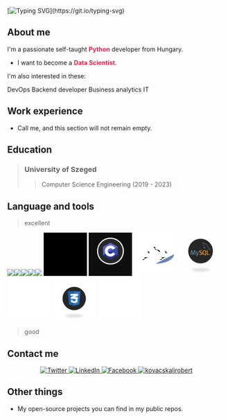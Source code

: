 [![Typing SVG](https://readme-typing-svg.demolab.com?font=Fira+Code&size=35&pause=1000&color=F71D4F&center=true&vCenter=true&width=440&height=200&lines=Valar+Morghulis!)](https://git.io/typing-svg)

## About me

I'm a passionate self-taught <span style="color:#F71D4F">**Python**</span> developer from Hungary.

- I want to become a <span style="color:#F71D4F">**Data Scientist**</span>.

I'm also interested in these:

<p align="center>

  | DevOps  | Backend developer  | Business analytics  | IT  |
  |---|---|---|---|

</p>

## Work experience

- Call me, and this section will not remain empty.

## Education

> ### **University of Szeged**
>> Computer Science Engineering (2019 - 2023)

## Language and tools

> excellent

<p align="">
  <img src="https://media3.giphy.com/media/ln7z2eWriiQAllfVcn/200w.webp" width="100"><img src="https://i.giphy.com/media/LMt9638dO8dftAjtco/200.webp" width="100"><img src="https://i.giphy.com/media/eNAsjO55tPbgaor7ma/200w.webp" width="100"><img src="https://i.giphy.com/media/KzJkzjggfGN5Py6nkT/200.webp" width="100"><img src="https://i.giphy.com/media/IdyAQJVN2kVPNUrojM/200.webp" width="100">   <img src="resources/animation_500_l892c69h.gif" width="100">  <img src="resources/animation_500_l892priv.gif" width="100"> <img src="resources/animation_500_l8937iqc.gif" width="100"> <img src="resources/animation_500_l893owrz.gif" width="100"> <img src="resources/54425-html-5.gif" width="100"> <img src="resources/63207-css3.gif" width="100">
  <img src="resources/giphy.gif" width="100">


</p>

> good

## Contact me

<p align="center">
  <a href="https://twitter.com/kali_kovacs" target="_blank">
    <img src="https://img.shields.io/badge/twitter-%231DA1F2.svg?&style=for-the-badge&logo=twitter&logoColor=white&color=071A2C" alt="Twitter"/>
  </a>
  <a href="https://www.linkedin.com/in/kovacskalirobert/" target="_blank">
    <img src="https://img.shields.io/badge/linkedin-%230077B5.svg?&style=for-the-badge&logo=linkedin&logoColor=white&color=071A2C" alt="LinkedIn"/>
  </a>
  <a href="https://www.facebook.com/profile.php?id=100008946247651" target="_blank">
    <img src="https://img.shields.io/badge/facebook-%231877F2.svg?&style=for-the-badge&logo=facebook&logoColor=white&color=071A2C" alt="Facebook"/>
  </a>
  <a href="https://kovacskalirobert.github.io" target="_blank">
    <img src="https://img.shields.io/badge/mywebsite-%231877F2.svg?&style=for-the-badge&logo=kovacs&logoColor=white&color=071A2C" alt="kovacskalirobert"/>
  </a>
</p>

## Other things

- My open-source projects you can find in my public repos.
